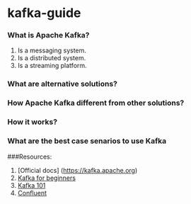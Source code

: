 # kafka-guide

### What is Apache Kafka?
1. Is a messaging system. 
2. Is a distributed system. 
3. Is a streaming platform.


### What are alternative solutions?
### How Apache Kafka different from other solutions?
### How it works?
### What are the best case senarios to use Kafka


###Resources:
1. [Official docs] (https://kafka.apache.org)
2. [Kafka for beginners](http://blog.cloudera.com/blog/2014/09/apache-kafka-for-beginners/)
3. [Kafka 101](http://aseigneurin.github.io/2016/03/02/kafka-spark-avro-kafka-101.html)
4. [Confluent](https://www.confluent.io/what-is-apache-kafka/)

